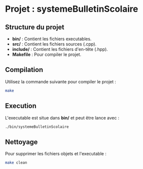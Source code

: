 # Projet : systemeBulletinScolaire

## Structure du projet
- **bin/** : Contient les fichiers executables.
- **src/** : Contient les fichiers sources (.cpp).
- **include/** : Contient les fichiers d'en-tête (.hpp).
- **Makefile** : Pour compiler le projet.

## Compilation
Utilisez la commande suivante pour compiler le projet :
```sh
make
```

## Execution
L'executable est situe dans **bin/** et peut être lance avec :
```sh
./bin/systemeBulletinScolaire
```

## Nettoyage
Pour supprimer les fichiers objets et l'executable :
```sh
make clean
```
